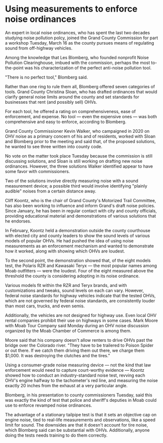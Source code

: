# Using measurements to enforce noise ordinances

An expert in local noise ordinances, who has spent the last two decades studying noise pollution polcy, joined the Grand County Commission for part a workshop Tuesday, March 16 as the county pursues means of regulating sound from off-highway vehicles.

Among the knowledge that Les Blomberg, who founded nonprofit Noise Pollution Clearinghouse, imbued with the commission, perhaps the most to-the-point was his characterization of the perfect anti-noise pollution tool.

"There is no perfect tool," Blomberg said.

Rather than one ring to rule them all, Blomberg offered seven categories of tools. Grand County Christina Sloan, who has drafted ordinances that would clarify general noise limits around the county and set standards for businesses that rent (and possibly sell) OHVs.

For each tool, he offered a rating on comprehensiveness, ease of enforcement, and expense. No tool — even the expensive ones — was both comprehensive and easy to enforce, according to Blomberg.

Grand County Commissioner Kevin Walker, who campaigned in 2020 on OHV noise as a primary concern of his and of residents, worked with Sloan and Blomberg prior to the meeting and said that, of the proposed solutions, he wanted to see three written into county code.

No vote on the matter took place Tuesday because the commission is still discussing solutions, and Sloan is still working on drafting new noise ordinances. However, the three solutions Walker identified appear to have some favor with commissioners.

Two of the solutions involve directly measuring noise with a sound measurement device; a possible third would involve identifying "plainly audible" noises from a certain distance away.

Cliff Koontz, who is the chair of Grand County's Motorized Trail Committee, has also been working to influence and inform Grand's draft noise policies. Since January, he has been in regular contact with city and county officials, providing educational material and demonstrations of various solutions that he endorses.

In February, Koontz held a demonstration outside the county courthouse with elected city and county leaders to show the sound levels of various models of popular OHVs. He had pushed the idea of using noise measurements as an enforcement mechanism and wanted to demonstrate how it worked, along with showing which OHVs are loudest.

To the second point, the demonstration showed that, of the eight models test, the Polaris RZR and Kawasaki Teryx — the most popular names among Moab outfitters — were the loudest. Four of the eight measured above the threshold the county is considering adopting in its noise ordinance.

Various models fit within the RZR and Teryx brands, and with customizations and tweaks, sound levels on each can vary. However, federal noise standards for highway vehicles indicate that the tested OHVs, which are not governed by federal noise standards, are consistently louder than most cars, trucks, and even semis.

Additionally, the vehicles are not designed for highway use. Even local OHV rental companies prohibit their use on highways in some cases. Mark Moore with Moab Tour Company said Monday during an OHV noise discussion organized by the Moab Chamber of Commerce is among them.

Moore said that his company doesn't allow renters to drive OHVs past the bridge over the Colorado river. "They have to be trailered to Poison Spider or out there. If we catch them driving them out there, we charge them $1,000. It was destroying the clutches and the tires."

Using a consumer-grade noise measuring device — not the kind that law enforcement would need to capture court-worthy evidence — Koontz showed how to conduct an industry-standard noise test, revving each OHV's engine halfway to the tachometer's red line, and measuring the noise exactly 20 inches from the exhaust at a very particular angle.

Blomberg, in his presentation to county commissioners Tuesday, said this was exactly the kind of test that police and sheriff's deputies in Moab could use to enforce revamped noise ordinances.

The advantage of a stationary tailpipe test is that it sets an objective cap on engine noise, tied to real-life measurements and observations, like a speed limit for sound. The downsides are that it doesn't account for tire noise, which Blomberg said can be substantial with OHVs. Additionally, anyone doing the tests needs training to do them correctly.
